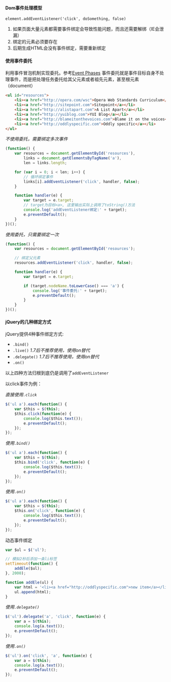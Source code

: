 #### Dom事件处理模型

`element.addEventListener('click', doSomething, false)`

1. 如果页面大量元素都需要事件绑定会导致性能问题，而且还需要解绑（IE会泄漏）
2. 绑定的元素必须要存在
3. 后期生成HTML会没有事件绑定，需要重新绑定


#### 使用事件委托

利用事件冒泡机制实现委托。参考[Event Phases](https://github.com/ttian226/javascript-issues/blob/master/Event/Event%20Phases.md)
事件委托就是事件目标自身不处理事件，而是把处理任务委托给其父元素或者祖先元素，甚至根元素（document）

```html
<ul id="resources">
    <li><a href="http://opera.com/wsc">Opera Web Standards Curriculum</a></li>
    <li><a href="http://sitepoint.com">Sitepoint</a></li>
    <li><a href="http://alistapart.com">A List Apart</a></li>
    <li><a href="http://yuiblog.com">YUI Blog</a></li>
    <li><a href="http://blameitonthevoices.com">Blame it on the voices</a></li>
    <li><a href="http://oddlyspecific.com">Oddly specific</a></li>
</ul>
```

*不使用委托，需要绑定多次事件*

```javascript
(function() {
    var resources = document.getElementById('resources'),
        links = document.getElementsByTagName('a'),
        len = links.length;

    for (var i = 0; i < len; i++) {
        // 循环绑定事件
        links[i].addEventListener('click', handler, false);
    }

    function handler(e) {
        var target = e.target;
        // target为目标<a>, 这里输出实际上调用了toString()方法
        console.log('addEventListener绑定:' + target);
        e.preventDefault();
    }
})();
```

*使用委托，只需要绑定一次*

```javascript
(function() {
    var resources = document.getElementById('resources');

    // 绑定父元素
    resources.addEventListener('click', handler, false);

    function handler(e) {
        var target = e.target;

        if (target.nodeName.toLowerCase() === 'a') {
            console.log('事件委托:' + target);
            e.preventDefault();
        }
    }
})();
```

#### jQuery的几种绑定方式

jQuery提供4种事件绑定方式:

* `.bind()`
* `.live()` *1.7后不推荐使用，使用on替代*
* `.delegate()` *1.7后不推荐使用，使用on替代*
* `.on()`

以上四种方法归根到底仍是调用了`addEventListener`

以click事件为例：

*直接使用`.click`*

```javascript
$('ul a').each(function() {
    var $this = $(this);
    $this.click(function(e) {
        console.log($this.text());
        e.preventDefault();
    });
});
```

*使用`.bind()`*

```javascript
$('ul a').each(function() {
    var $this = $(this);
    $this.bind('click', function(e) {
        console.log($this.text());
        e.preventDefault();
    });
});
```

*使用`.on()`*

```javascript
$('ul a').each(function() {
    var $this = $(this);
    $this.on('click', function(e) {
        console.log($this.text());
        e.preventDefault();
    });
});
```

动态事件绑定

```javascript
var $ul = $('ul');

// 模拟2秒后添加一条li标签
setTimeout(function() {
    addEle($ul);
}, 2000);

function addEle(ul) {
    var html = '<li><a href="http://oddlyspecific.com">new item</a></li>';
    ul.append(html);
}
```
*使用`.delegate()`*

```javascript
$('ul').delegate('a', 'click', function(e) {
    var a = $(this);
    console.log(a.text());
    e.preventDefault();
});
```

*使用`.on()`*

```javascript
$('ul').on('click', 'a', function(e) {
    var a = $(this);
    console.log(a.text());
    e.preventDefault();
});
```
